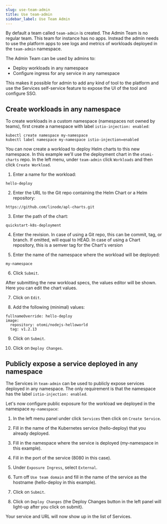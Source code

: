 ```yaml
---
slug: use-team-admin
title: Use team-admin
sidebar_label: Use Team Admin
---
```


By default a team called `team-admin` is created. The Admin Team is no regular team. This team for instance has no apps. Instead the admin needs to use the platform apps to see logs and metrics of workloads deployed in the `team-admin` namespace.

The Admin Team can be used by admins to:

- Deploy workloads in any namespace
- Configure ingress for any service in any namespace

This makes it possible for admin to add any kind of tool to the platform and use the Services self-service feature to expose the UI of the tool and configure SSO.

## Create workloads in any namespace

To create workloads in a custom namespace (namespaces not owned by teams), first create a namespace with label `istio-injection: enabled`:

```
kubectl create namespace my-namespace
kubectl label namespace my-namespace istio-injection=enabled
```

You can now create a workload to deploy Helm charts to this new namespace. In this example we'll use the deployment chart in the `otomi-charts` repo. In the left menu, under `team-admin` click `Workloads` and then click `Create Workload`.

1. Enter a name for the workload:

```
hello-deploy
```

2. Enter the URL to the Git repo containing the Helm Chart or a Helm repository:

```
https://github.com/linode/apl-charts.git
```

3. Enter the path of the chart:

```
quickstart-k8s-deployment
```

4. Enter the revision. In case of using a Git repo, this can be commit, tag, or branch. If omitted, will equal to HEAD. In case of using a Chart repository, this is a semver tag for the Chart's version

5. Enter the name of the namespace where the workload will be deployed:

```
my-namespace
```

6. Click `Submit`.

After submitting the new workload specs, the values editor will be shown. Here you can edit the chart values.

7. Click on `Edit`.

8. Add the following (minimal) values:

```
fullnameOverride: hello-deploy
image:
  repository: otomi/nodejs-helloworld
  tag: v1.2.13
```

9.  Click on `Submit`.

10. Click on `Deploy Changes`.


## Publicly expose a service deployed in any namespace

The Services in `team-admin` can be used to publicly expose services deployed in any namespace. The only requirement is that the namespace has the label `istio-injection: enabled`.

Let's now configure public exposure for the workload we deployed in the namespace `my-namespace`:

1. In the left menu panel under click `Services` then click on `Create Service`.

2. Fill in the name of the Kubernetes service (hello-deploy) that you already deployed.

3. Fill in the namespace where the service is deployed (my-namespace in this example).

4. Fill in the port of the service (8080 in this case).

5. Under `Exposure Ingress`, select `External`.

6. Turn off `Use team domain` and fill in the name of the service as the hostname (hello-deploy in this example).

7. Click on `Submit`.

8. Click on `Deploy Changes` (the Deploy Changes button in the left panel will light-up after you click on submit).

Your service and URL will now show up in the list of Services.
